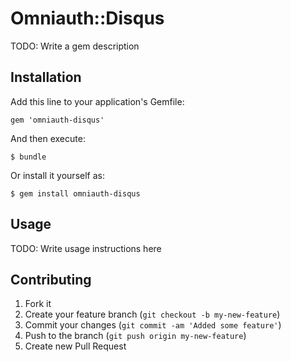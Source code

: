 # Omniauth::Disqus

TODO: Write a gem description

## Installation

Add this line to your application's Gemfile:

    gem 'omniauth-disqus'

And then execute:

    $ bundle

Or install it yourself as:

    $ gem install omniauth-disqus

## Usage

TODO: Write usage instructions here

## Contributing

1. Fork it
2. Create your feature branch (`git checkout -b my-new-feature`)
3. Commit your changes (`git commit -am 'Added some feature'`)
4. Push to the branch (`git push origin my-new-feature`)
5. Create new Pull Request
